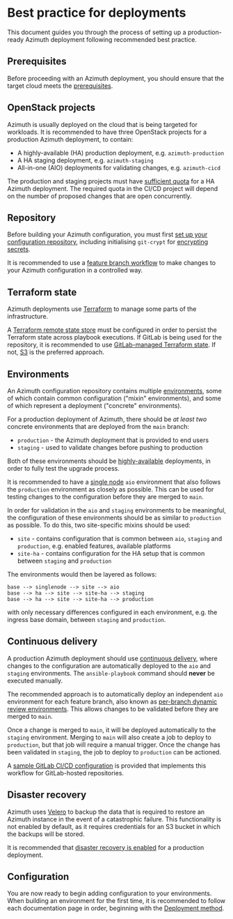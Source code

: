 # Best practice for deployments

This document guides you through the process of setting up a production-ready Azimuth
deployment following recommended best practice.

## Prerequisites

Before proceeding with an Azimuth deployment, you should ensure that the target cloud
meets the [prerequisites](./configuration/01-prerequisites.md).

## OpenStack projects

Azimuth is usually deployed on the cloud that is being targeted for workloads. It is
recommended to have three OpenStack projects for a production Azimuth deployment, to contain:

  * A highly-available (HA) production deployment, e.g. `azimuth-production`
  * A HA staging deployment, e.g. `azimuth-staging`
  * All-in-one (AIO) deployments for validating changes, e.g. `azimuth-cicd`

The production and staging projects must have
[sufficient quota](./configuration/01-prerequisites.md#prerequisites) for a HA Azimuth
deployment. The required quota in the CI/CD project will depend on the number of
proposed changes that are open concurrently.

## Repository

Before building your Azimuth configuration, you must first
[set up your configuration repository](./repository/index.md), including initialising
`git-crypt` for [encrypting secrets](./repository/secrets.md).

It is recommended to use a
[feature branch workflow](./repository/index.md#making-changes-to-your-configuration)
to make changes to your Azimuth configuration in a controlled way.

## Terraform state

Azimuth deployments use [Terraform](https://www.terraform.io/) to manage some parts of
the infrastructure.

A [Terraform remote state store](./repository/terraform.md#remote-state) must be configured
in order to persist the Terraform state across playbook executions. If GitLab is being
used for the repository, it is recommended to use
[GitLab-managed Terraform state](./repository/terraform.md#gitlab). If not,
[S3](./repository/terraform.md#s3) is the preferred approach.

## Environments

An Azimuth configuration repository contains multiple [environments](./environments.md),
some of which contain common configuration ("mixin" environments), and some of which
represent a deployment ("concrete" environments).

For a production deployment of Azimuth, there should be _at least two_ concrete environments
that are deployed from the `main` branch:

  * `production` - the Azimuth deployment that is provided to end users
  * `staging` - used to validate changes before pushing to production

Both of these environments should be
[highly-available](./configuration/02-deployment-method.md#highly-available-ha) deployments,
in order to fully test the upgrade process.

It is recommended to have a
[single node](./configuration/02-deployment-method.md#single-node) `aio` environment that
also follows the `production` environment as closely as possible. This can be used for
testing changes to the configuration before they are merged to `main`.

In order for validation in the `aio` and `staging` environments to be meaningful, the
configuration of these environments should be as similar to `production` as possible.
To do this, two site-specific mixins should be used:

  * `site` - contains configuration that is common between `aio`, `staging` and `production`,
    e.g. enabled features, available platforms
  * `site-ha` - contains configuration for the HA setup that is common between `staging`
    and `production`

The environments would then be layered as follows:

```
base --> singlenode --> site --> aio
base --> ha --> site --> site-ha --> staging
base --> ha --> site --> site-ha --> production
```

with only necessary differences configured in each environment, e.g. the ingress base domain, between `staging` and `production`.

## Continuous delivery

A production Azimuth deployment should use [continuous delivery](./deployment/automation.md),
where changes to the configuration are automatically deployed to the `aio` and `staging`
environments. The `ansible-playbook` command should **never** be executed manually.

The recommended approach is to automatically deploy an independent `aio` environment for each
feature branch, also known as
[per-branch dynamic review environments](deployment/automation/#per-branch-dynamic-review-environments).
This allows changes to be validated before they are merged to `main`.

Once a change is merged to `main`, it will be deployed automatically to the `staging` environment.
Merging to `main` will also create a job to deploy to `production`, but that job will require a
manual trigger. Once the change has been validated in `staging`, the job to deploy to `production`
can be actioned.

A
[sample GitLab CI/CD configuration](https://github.com/stackhpc/azimuth-config/tree/stable/.gitlab-ci.yml.sample)
is provided that implements this workflow for GitLab-hosted repositories.

## Disaster recovery

Azimuth uses [Velero](https://velero.io/) to backup the data that is required to restore an
Azimuth instance in the event of a catastrophic failure. This functionality is not enabled by
default, as it requires credentials for an S3 bucket in which the backups will be stored.

It is recommended that [disaster recovery is enabled](./configuration/14-disaster-recovery.md) for
a production deployment.

## Configuration

You are now ready to begin adding configuration to your environments. When building an environment
for the first time, it is recommended to follow each documentation page in order, beginning with
the [Deployment method](./configuration/02-deployment-method.md).
